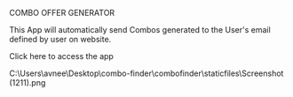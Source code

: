 COMBO OFFER GENERATOR

This App will automatically send Combos generated to the User's email defined by user on website.

Click here to access the app

C:\Users\avnee\Desktop\combo-finder\combofinder\staticfiles\Screenshot (1211).png